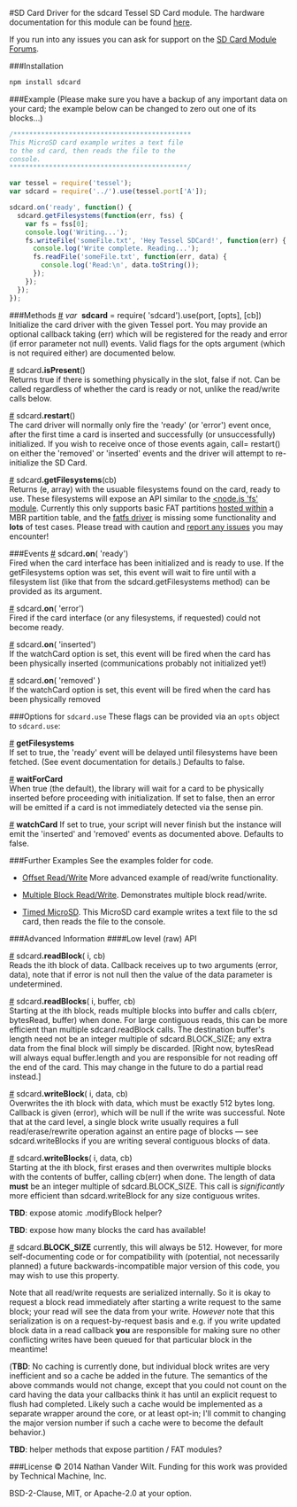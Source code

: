 #SD Card
Driver for the sdcard Tessel SD Card module. The hardware documentation for this module can be found [here](https://github.com/tessel/hardware/blob/master/modules-overview.md#sdcard).

If you run into any issues you can ask for support on the [SD Card Module Forums](http://forums.tessel.io/category/sdcard).

###Installation
```sh
npm install sdcard
```

###Example
(Please make sure you have a backup of any important data on your card; the example below can be changed to zero out one of its blocks…)

```js
/*********************************************
This MicroSD card example writes a text file
to the sd card, then reads the file to the
console.
*********************************************/

var tessel = require('tessel');
var sdcard = require('../').use(tessel.port['A']);

sdcard.on('ready', function() {
  sdcard.getFilesystems(function(err, fss) {
    var fs = fss[0];
    console.log('Writing...');
    fs.writeFile('someFile.txt', 'Hey Tessel SDCard!', function(err) {
      console.log('Write complete. Reading...');
      fs.readFile('someFile.txt', function(err, data) {
        console.log('Read:\n', data.toString());
      });
    });
  });
});
```

###Methods
&#x20;<a href="#api-var-sdcard-require-sdcard-use-port-opts-cb-Initialize-the-card-driver-with-the-given-Tessel-port-You-may-provide-an-optional-callback-taking-err-which-will-be-registered-for-the-ready-and-error-if-error-parameter-not-null-events-Valid-flags-for-the-opts-argument-which-is-not-required-either-are-documented-below" name="api-var-sdcard-require-sdcard-use-port-opts-cb-Initialize-the-card-driver-with-the-given-Tessel-port-You-may-provide-an-optional-callback-taking-err-which-will-be-registered-for-the-ready-and-error-if-error-parameter-not-null-events-Valid-flags-for-the-opts-argument-which-is-not-required-either-are-documented-below">#</a> <i>var</i>&nbsp; <b>sdcard</b> = require( 'sdcard').use(port, [opts], [cb])  
Initialize the card driver with the given Tessel port. You may provide an optional callback taking (err) which will be registered for the ready and error (if error parameter not null) events. Valid flags for the opts argument (which is not required either) are documented below.  

&#x20;<a href="#api-sdcard-isPresent-returns-true-if-there-is-something-physically-in-the-slot-false-if-not-Can-be-called-regardless-of-whether-the-card-is-ready-or-not-unlike-the-read-write-calls-below" name="api-sdcard-isPresent-returns-true-if-there-is-something-physically-in-the-slot-false-if-not-Can-be-called-regardless-of-whether-the-card-is-ready-or-not-unlike-the-read-write-calls-below">#</a> sdcard<b>.isPresent</b>()  
 Returns true if there is something physically in the slot, false if not. Can be called regardless of whether the card is ready or not, unlike the read/write calls below.  

&#x20;<a href="#api-sdcard-restart-The-card-driver-will-normally-only-fire-the-ready-or-error-event-once-after-the-first-time-a-card-is-inserted-and-successfully-or-unsuccessfully-initialized-If-you-wish-to-receive-once-of-those-events-again-call-restart-on-either-the-removed-or-inserted-events-and-the-driver-will-attempt-to-re-initialize-the-SD-Card" name="api-sdcard-restart-The-card-driver-will-normally-only-fire-the-ready-or-error-event-once-after-the-first-time-a-card-is-inserted-and-successfully-or-unsuccessfully-initialized-If-you-wish-to-receive-once-of-those-events-again-call-restart-on-either-the-removed-or-inserted-events-and-the-driver-will-attempt-to-re-initialize-the-SD-Card">#</a> sdcard<b>.restart</b>()  
The card driver will normally only fire the 'ready' (or 'error') event once, after the first time a card is inserted and successfully (or unsuccessfully) initialized. If you wish to receive once of those events again, call= restart() on either the 'removed' or 'inserted' events and the driver will attempt to re-initialize the SD Card.  

&#x20;<a href="#api-sdcard-getFilesystems-cb-Returns-e-array-with-the-usuable-filesystems-found-on-the-card-ready-to-use-These-filesystems-will-expose-an-API-similar-to-the-node-js-fs-module-http-nodejs-org-api-fs-html-Currently-this-only-supports-basic-FAT-partitions-hosted-within-https-github-com-natevw-parsetition-a-MBR-partition-table-and-the-fatfs-driver-https-github-com-natevw-fatfs-is-missing-some-functionality-and-lots-of-test-cases-Please-tread-with-caution-and-report-any-issues-https-github-com-natevw-fatfs-issues-you-may-encounter" name="api-sdcard-getFilesystems-cb-Returns-e-array-with-the-usuable-filesystems-found-on-the-card-ready-to-use-These-filesystems-will-expose-an-API-similar-to-the-node-js-fs-module-http-nodejs-org-api-fs-html-Currently-this-only-supports-basic-FAT-partitions-hosted-within-https-github-com-natevw-parsetition-a-MBR-partition-table-and-the-fatfs-driver-https-github-com-natevw-fatfs-is-missing-some-functionality-and-lots-of-test-cases-Please-tread-with-caution-and-report-any-issues-https-github-com-natevw-fatfs-issues-you-may-encounter">#</a> sdcard<b>.getFilesystems</b>(cb)  
Returns (e, array) with the usuable filesystems found on the card, ready to use. These filesystems will expose an API similar to the [<node.js 'fs' module](http://nodejs.org/api/fs.html). Currently this only supports basic FAT partitions [hosted within](https://github.com/natevw/parsetition) a</i> MBR partition table, and the [fatfs driver](https://github.com/natevw/fatfs) is missing some functionality and **lots** of test cases. Please tread with caution and [report any issues](https://github.com/natevw/fatfs/issues) you may encounter!  

###Events
&#x20;<a href="#api-sdcard-on-ready-Fired-when-the-card-interface-has-been-initialized-and-is-ready-to-use-If-the-getFilesystems-option-was-set-this-event-will-wait-to-fire-until-with-a-filesystem-list-like-that-from-the-sdcard-getFilesystems-method-can-be-provided-as-its-argument" name="api-sdcard-on-ready-Fired-when-the-card-interface-has-been-initialized-and-is-ready-to-use-If-the-getFilesystems-option-was-set-this-event-will-wait-to-fire-until-with-a-filesystem-list-like-that-from-the-sdcard-getFilesystems-method-can-be-provided-as-its-argument">#</a> sdcard<b>.on</b>( 'ready')  
Fired when the card interface has been initialized and is ready to use. If the getFilesystems option was set, this event will wait to fire until with a filesystem list (like that from the sdcard.getFilesystems method) can be provided as its argument.  

&#x20;<a href="#api-sdcard-on-error-Fired-if-the-card-interface-or-any-filesystems-if-requested-could-not-become-ready" name="api-sdcard-on-error-Fired-if-the-card-interface-or-any-filesystems-if-requested-could-not-become-ready">#</a> sdcard<b>.on</b>( 'error')  
Fired if the card interface (or any filesystems, if requested) could not become ready.  

&#x20;<a href="#api-sdcard-on-inserted-If-the-watchCard-option-is-set-this-event-will-be-fired-when-the-card-has-been-physically-inserted-communications-probably-not-initialized-yet" name="api-sdcard-on-inserted-If-the-watchCard-option-is-set-this-event-will-be-fired-when-the-card-has-been-physically-inserted-communications-probably-not-initialized-yet">#</a> sdcard<b>.on</b>( 'inserted')  
If the watchCard option is set, this event will be fired when the card has been physically inserted (communications probably not initialized yet!)  

&#x20;<a href="#api-sdcard-on-removed-If-the-watchCard-option-is-set-this-event-will-be-fired-when-the-card-has-been-physically-removed" name="api-sdcard-on-removed-If-the-watchCard-option-is-set-this-event-will-be-fired-when-the-card-has-been-physically-removed">#</a> sdcard<b>.on</b>( 'removed' )  
 If the watchCard option is set, this event will be fired when the card has been physically removed  

###Options for `sdcard.use`
These flags can be provided via an `opts` object to `sdcard.use`:

&#x20;<a href="#api-sdcard-use-getFilesystems-If-set-to-true-the-ready-event-will-be-delayed-until-filesystems-have-been-fetched-See-event-documentation-for-details-Defaults-to-false" name="api-sdcard-use-getFilesystems-If-set-to-true-the-ready-event-will-be-delayed-until-filesystems-have-been-fetched-See-event-documentation-for-details-Defaults-to-false">#</a> <b>getFilesystems</b>  
If set to true, the 'ready' event will be delayed until filesystems have been fetched. (See event documentation for details.) Defaults to false.  

&#x20;<a href="#api-sdcard-use-waitForCard-When-true-the-default-the-library-will-wait-for-a-card-to-be-physically-inserted-before-proceeding-with-initialization-If-set-to-false-then-an-error-will-be-emitted-if-a-card-is-not-immediately-detected-via-the-sense-pin" name="api-sdcard-use-waitForCard-When-true-the-default-the-library-will-wait-for-a-card-to-be-physically-inserted-before-proceeding-with-initialization-If-set-to-false-then-an-error-will-be-emitted-if-a-card-is-not-immediately-detected-via-the-sense-pin">#</a> <b>waitForCard</b>  
When true (the default), the library will wait for a card to be physically inserted before proceeding with initialization. If set to false, then an error will be emitted if a card is not immediately detected via the sense pin.  

&#x20;<a href="#api-sdcard-use-watchCard-If-set-to-true-your-script-will-never-finish-but-the-instance-will-emit-the-inserted-and-removed-events-as-documented-above-Defaults-to-false" name="api-sdcard-use-watchCard-If-set-to-true-your-script-will-never-finish-but-the-instance-will-emit-the-inserted-and-removed-events-as-documented-above-Defaults-to-false">#</a> <b>watchCard</b> 
 If set to true, your script will never finish but the instance will emit the 'inserted' and 'removed' events as documented above. Defaults to false.  

###Further Examples
See the examples folder for code.

* [Offset Read/Write](https://github.com/tessel/sdcard/blob/master/examples/offset_rw.js) More advanced example of read/write functionality.

* [Multiple Block Read/Write](https://github.com/tessel/sdcard/blob/master/examples/test_multi.js). Demonstrates multiple block read/write. 

* [Timed MicroSD](https://github.com/tessel/sdcard/blob/master/examples/timed_microsd.js). This MicroSD card example writes a text file to the sd card, then reads the file to the console. 

###Advanced Information
####Low level (raw) API

&#x20;<a href="#api-sdcard-readBlock-i-cb-reads-the-i-th-block-of-data-Callback-receives-up-to-two-arguments-error-data-note-that-if-error-is-not-null-then-the-value-of-the-data-parameter-is-undetermined" name="api-sdcard-readBlock-i-cb-reads-the-i-th-block-of-data-Callback-receives-up-to-two-arguments-error-data-note-that-if-error-is-not-null-then-the-value-of-the-data-parameter-is-undetermined">#</a> sdcard<b>.readBlock</b>( i, cb)  
Reads the ith block of data. Callback receives up to two arguments (error, data), note that if error is not null then the value of the data parameter is undetermined.  

&#x20;<a href="#api-sdcard-readBlocks-i-buffer-cb-starting-at-the-i-th-block-reads-multiple-blocks-into-buffer-and-calls-cb-err-bytesRead-buffer-when-done-For-large-contiguous-reads-this-can-be-more-efficient-than-multiple-sdcard-readBlock-calls-The-destination-buffer-s-length-need-not-be-an-integer-multiple-of-sdcard-BLOCK_SIZE-any-extra-data-from-the-final-block-will-simply-be-discarded-Right-now-bytesRead-will-always-equal-buffer-length-and-you-are-responsible-for-not-reading-off-the-end-of-the-card-This-may-change-in-the-future-to-do-a-partial-read-instead" name="api-sdcard-readBlocks-i-buffer-cb-starting-at-the-i-th-block-reads-multiple-blocks-into-buffer-and-calls-cb-err-bytesRead-buffer-when-done-For-large-contiguous-reads-this-can-be-more-efficient-than-multiple-sdcard-readBlock-calls-The-destination-buffer-s-length-need-not-be-an-integer-multiple-of-sdcard-BLOCK_SIZE-any-extra-data-from-the-final-block-will-simply-be-discarded-Right-now-bytesRead-will-always-equal-buffer-length-and-you-are-responsible-for-not-reading-off-the-end-of-the-card-This-may-change-in-the-future-to-do-a-partial-read-instead">#</a> sdcard<b>.readBlocks</b>( i, buffer, cb)  
Starting at the ith block, reads multiple blocks into buffer and calls cb(err, bytesRead, buffer) when done. For large contiguous reads, this can be more efficient than multiple sdcard.readBlock calls.  The destination buffer's length need not be an integer multiple of sdcard.BLOCK_SIZE; any extra data from the final block will simply be discarded. [Right now, bytesRead will always equal buffer.length and you are responsible for not reading off the end of the card. This may change in the future to do a partial read instead.]  

&#x20;<a href="#api-sdcard-writeBlock-i-data-cb-overwrites-the-i-th-block-with-data-which-must-be-exactly-512-bytes-long-Callback-is-given-error-which-will-be-null-if-the-write-was-successful-Note-that-at-the-card-level-a-single-block-write-usually-requires-a-full-read-erase-rewrite-operation-against-an-entire-page-of-blocks-see-sdcard-writeBlocks-if-you-are-writing-several-contiguous-blocks-of-data" name="api-sdcard-writeBlock-i-data-cb-overwrites-the-i-th-block-with-data-which-must-be-exactly-512-bytes-long-Callback-is-given-error-which-will-be-null-if-the-write-was-successful-Note-that-at-the-card-level-a-single-block-write-usually-requires-a-full-read-erase-rewrite-operation-against-an-entire-page-of-blocks-see-sdcard-writeBlocks-if-you-are-writing-several-contiguous-blocks-of-data">#</a> sdcard<b>.writeBlock</b>( i, data, cb)  
Overwrites the ith block with data, which must be exactly 512 bytes long. Callback is given (error), which will be null if the write was successful. Note that at the card level, a single block write usually requires a full read/erase/rewrite operation against an entire page of blocks — see sdcard.writeBlocks if you are writing several contiguous blocks of data.  

&#x20;<a href="#api-sdcard-writeBlocks-i-data-cb-starting-at-the-i-th-block-first-erases-and-then-overwrites-multiple-blocks-with-the-contents-of-buffer-calling-cb-err-when-done-The-length-of-data-must-be-an-integer-multiple-of-sdcard-BLOCK_SIZE-This-call-is-significantly-more-efficient-than-sdcard-writeBlock-for-any-size-contiguous-writes" name="api-sdcard-writeBlocks-i-data-cb-starting-at-the-i-th-block-first-erases-and-then-overwrites-multiple-blocks-with-the-contents-of-buffer-calling-cb-err-when-done-The-length-of-data-must-be-an-integer-multiple-of-sdcard-BLOCK_SIZE-This-call-is-significantly-more-efficient-than-sdcard-writeBlock-for-any-size-contiguous-writes">#</a> sdcard<b>.writeBlocks</b>( i, data, cb)  
Starting at the ith block, first erases and then overwrites multiple blocks with the contents of buffer, calling cb(err) when done. The length of data **must** be an integer multiple of sdcard.BLOCK_SIZE. This call is *significantly* more efficient than sdcard.writeBlock for any size contiguous writes.   

**TBD**: expose atomic .modifyBlock helper?

**TBD**: expose how many blocks the card has available!

&#x20;<a href="#api-sdcard-BLOCK_SIZE-currently-this-will-always-be-512-However-for-more-self-documenting-code-or-for-compatibility-with-potential-not-necessarily-planned-a-future-backwards-incompatible-major-version-of-this-code-you-may-wish-to-use-this-property" name="api-sdcard-BLOCK_SIZE-currently-this-will-always-be-512-However-for-more-self-documenting-code-or-for-compatibility-with-potential-not-necessarily-planned-a-future-backwards-incompatible-major-version-of-this-code-you-may-wish-to-use-this-property">#</a> sdcard.<b>BLOCK_SIZE</b> currently, this will always be 512. However, for more self-documenting code or for compatibility with (potential, not necessarily planned) a future backwards-incompatible major version of this code, you may wish to use this property.  

Note that all read/write requests are serialized internally. So it is okay to request a block read immediately after starting a write request to the same block; your read will see the data from your write. *However* note that this serialization is on a request-by-request basis and e.g. if you write updated block data in a read callback **you** are responsible for making sure no other conflicting writes have been queued for that particular block in the meantime!

(**TBD**: No caching is currently done, but individual block writes are very inefficient and so a cache be added in the future. The semantics of the above commands would not change, except that you could not count on the card having the data your callbacks think it has until an explicit request to flush had completed. Likely such a cache would be implemented as a separate wrapper around the core, or at least opt-in; I'll commit to changing the major version number if such a cache were to become the default behavior.)

**TBD**: helper methods that expose partition / FAT modules?

###License
© 2014 Nathan Vander Wilt.
Funding for this work was provided by Technical Machine, Inc.

BSD-2-Clause, MIT, or Apache-2.0 at your option.
